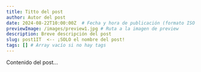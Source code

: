 ```yaml
---
title: Titto del post
author: Autor del post
date: 2024-08-22T10:00:00Z  # Fecha y hora de publicación (formato ISO 8601)
previewImage: /images/preview1.jpg # Ruta a la imagen de preview
description: Breve descripción del post
slug: post1IT  <-- ¡SOLO el nombre del post!
tags: [] # Array vacío si no hay tags
---
```


Contenido del post...
